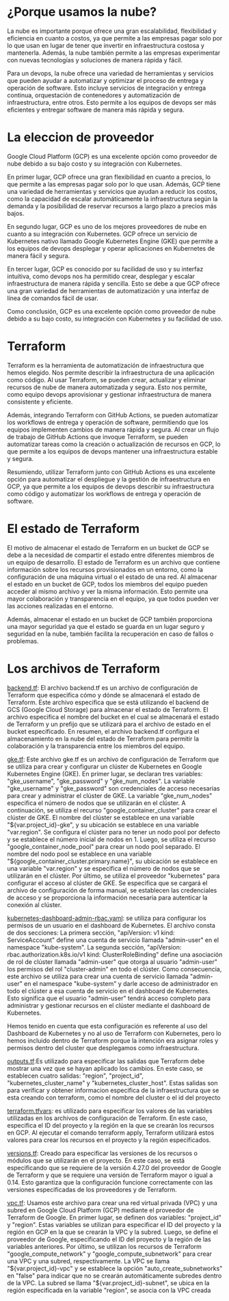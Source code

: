 # ¿Porque usamos la nube?

La nube es importante porque ofrece una gran escalabilidad, flexibilidad y eficiencia en cuanto a costos, ya que permite a las empresas pagar solo por lo que usan en lugar de tener que invertir en infraestructura costosa y mantenerla. Además, la nube también permite a las empresas experimentar con nuevas tecnologías y soluciones de manera rápida y fácil.

Para un devops, la nube ofrece una variedad de herramientas y servicios que pueden ayudar a automatizar y optimizar el proceso de entrega y operación de software. Esto incluye servicios de integración y entrega continua, orquestación de contenedores y automatización de infraestructura, entre otros. Esto permite a los equipos de devops ser más eficientes y entregar software de manera más rápida y segura.

# La eleccion de proveedor

Google Cloud Platform (GCP) es una excelente opción como proveedor de nube debido a su bajo costo y su integración con Kubernetes.

En primer lugar, GCP ofrece una gran flexibilidad en cuanto a precios, lo que permite a las empresas pagar solo por lo que usan. Además, GCP tiene una variedad de herramientas y servicios que ayudan a reducir los costos, como la capacidad de escalar automáticamente la infraestructura según la demanda y la posibilidad de reservar recursos a largo plazo a precios más bajos.

En segundo lugar, GCP es uno de los mejores proveedores de nube en cuanto a su integración con Kubernetes. GCP ofrece un servicio de Kubernetes nativo llamado Google Kubernetes Engine (GKE) que permite a los equipos de devops desplegar y operar aplicaciones en Kubernetes de manera fácil y segura.

En tercer lugar, GCP es conocido por su facilidad de uso y su interfaz intuitiva, como devops nos ha permitido crear, desplegar y escalar infraestructura de manera rápida y sencilla. Esto se debe a que GCP ofrece una gran variedad de herramientas de automatización y una interfaz de línea de comandos fácil de usar.

Como conclusión, GCP es una excelente opción como proveedor de nube debido a su bajo costo, su integración con Kubernetes y su facilidad de uso.

# Terraform

Terraform es la herramienta de automatización de infraestructura que hemos elegido. Nos permite describir la infraestructura de una aplicación como código. Al usar Terraform, se pueden crear, actualizar y eliminar recursos de nube de manera automatizada y segura. Esto nos permite, como equipo devops aprovisionar y gestionar infraestructura de manera consistente y eficiente.

Además, integrando Terraform con GitHub Actions, se pueden automatizar los workflows de entrega y operación de software, permitiendo que los equipos implementen cambios de manera rápida y segura. Al crear un flujo de trabajo de GitHub Actions que invoque Terraform, se pueden automatizar tareas como la creación o actualización de recursos en GCP, lo que permite a los equipos de devops mantener una infraestructura estable y segura.

Resumiendo, utilizar Terraform junto con GitHub Actions es una excelente opción para automatizar el despliegue y la gestión de infraestructura en GCP, ya que permite a los equipos de devops describir su infraestructura como código y automatizar los workflows de entrega y operación de software. 

# El estado de Terraform

El motivo de almacenar el estado de Terraform en un bucket de GCP se debe a la necesidad de compartir el estado entre diferentes miembros de un equipo de desarrollo. El estado de Terraform es un archivo que contiene información sobre los recursos provisionados en un entorno, como la configuración de una máquina virtual o el estado de una red. Al almacenar el estado en un bucket de GCP, todos los miembros del equipo pueden acceder al mismo archivo y ver la misma información. Esto permite una mayor colaboración y transparencia en el equipo, ya que todos pueden ver las acciones realizadas en el entorno.

Además, almacenar el estado en un bucket de GCP también proporciona una mayor seguridad ya que el estado se guarda en un lugar seguro y seguridad en la nube, también facilita la recuperación en caso de fallos o problemas.

# Los archivos de Terraform

[backend.tf](./backend.tf): El archivo backend.tf es un archivo de configuración de Terraform que especifica cómo y dónde se almacenará el estado de Terraform. Este archivo especifica que se está utilizando el backend de GCS (Google Cloud Storage) para almacenar el estado de Terraform. El archivo especifica el nombre del bucket en el cual se almacenará el estado de Terraform y un prefijo que se utilizará para el archivo de estado en el bucket especificado. En resumen, el archivo backend.tf configura el almacenamiento en la nube del estado de Terraform para permitir la colaboración y la transparencia entre los miembros del equipo.

[gke.tf](./gke.tf): Este archivo gke.tf es un archivo de configuración de Terraform que se utiliza para crear y configurar un clúster de Kubernetes en Google Kubernetes Engine (GKE).
En primer lugar, se declaran tres variables: "gke_username", "gke_password" y "gke_num_nodes". La variable "gke_username" y "gke_password" son credenciales de acceso necesarias para crear y administrar el clúster de GKE. La variable "gke_num_nodes" especifica el número de nodos que se utilizarán en el clúster.
A continuación, se utiliza el recurso "google_container_cluster" para crear el clúster de GKE. El nombre del clúster se establece en una variable "${var.project_id}-gke", y su ubicación se establece en una variable "var.region". Se configura el clúster para no tener un nodo pool por defecto y se establece el número inicial de nodos en 1.
Luego, se utiliza el recurso "google_container_node_pool" para crear un nodo pool separado. El nombre del nodo pool se establece en una variable "${google_container_cluster.primary.name}", su ubicación se establece en una variable "var.region" y se especifica el número de nodos que se utilizarán en el clúster.
Por último, se utiliza el proveedor "kubernetes" para configurar el acceso al clúster de GKE. Se especifica que se cargará el archivo de configuración de forma manual, se establecen las credenciales de acceso y se proporciona la información necesaria para autenticar la conexión al clúster.

[kubernetes-dashboard-admin-rbac.yaml](./kubernetes-dashboard-admin-rbac.yaml): se utiliza para configurar los permisos de un usuario en el dashboard de Kubernetes.
El archivo consta de dos secciones:
La primera sección, "apiVersion: v1 kind: ServiceAccount" define una cuenta de servicio llamada "admin-user" en el namespace "kube-system".
La segunda sección, "apiVersion: rbac.authorization.k8s.io/v1 kind: ClusterRoleBinding" define una asociación de rol de clúster llamada "admin-user" que otorga al usuario "admin-user" los permisos del rol "cluster-admin" en todo el clúster.
Como consecuencia, este archivo se utiliza para crear una cuenta de servicio llamada "admin-user" en el namespace "kube-system" y darle acceso de administrador en todo el clúster a esa cuenta de servicio en el dashboard de Kubernetes. Esto significa que el usuario "admin-user" tendrá acceso completo para administrar y gestionar recursos en el clúster mediante el dashboard de Kubernetes.

Hemos tenido en cuenta que esta configuración es referente al uso del Dashboard de Kubernetes y no al uso de Terraform con Kubernetes, pero lo hemos incluido dentro de Terraform porque la intención era asignar roles y permisos dentro del cluster que desplegamos como infraestructura.

[outputs.tf](./outputs.tf):Es utilizado para especificar las salidas que Terraform debe mostrar una vez que se hayan aplicado los cambios. En este caso, se establecen cuatro salidas: "region", "project_id", "kubernetes_cluster_name" y "kubernetes_cluster_host". Estas salidas son para verificar y obtener informacion especifica de la infraestructura que se esta creando con terraform, como el nombre del cluster o el id del proyecto

[terraform.tfvars](./terraform.tfvars): es utilizado para especificar los valores de las variables utilizadas en los archivos de configuración de Terraform. En este caso, especifica el ID del proyecto y la región en la que se crearán los recursos en GCP. Al ejecutar el comando terraform apply, Terraform utilizará estos valores para crear los recursos en el proyecto y la región especificados. 

[versions.tf](./versions.tf): Creado para especificar las versiones de los recursos o módulos que se utilizarán en el proyecto. En este caso, se está especificando que se requiere de la versión 4.27.0 del proveedor de Google de Terraform y que se requiere una versión de Terraform mayor o igual a 0.14. Esto garantiza que la configuración funcione correctamente con las versiones especificadas de los proveedores y de Terraform.

[vpc.tf](./vpc.tf): Usamos este archivo para crear una red virtual privada (VPC) y una subred en Google Cloud Platform (GCP) mediante el proveedor de Terraform de Google.
En primer lugar, se definen dos variables: "project_id" y "region". Estas variables se utilizan para especificar el ID del proyecto y la región en GCP en la que se crearán la VPC y la subred.
Luego, se define el proveedor de Google, especificando el ID del proyecto y la región de las variables anteriores.
Por último, se utilizan los recursos de Terraform "google_compute_network" y "google_compute_subnetwork" para crear una VPC y una subred, respectivamente. La VPC se llama "${var.project_id}-vpc" y se establece la opción "auto_create_subnetworks" en "false" para indicar que no se crearán automáticamente subredes dentro de la VPC. La subred se llama "${var.project_id}-subnet", se ubica en la región especificada en la variable "region", se asocia con la VPC creada
